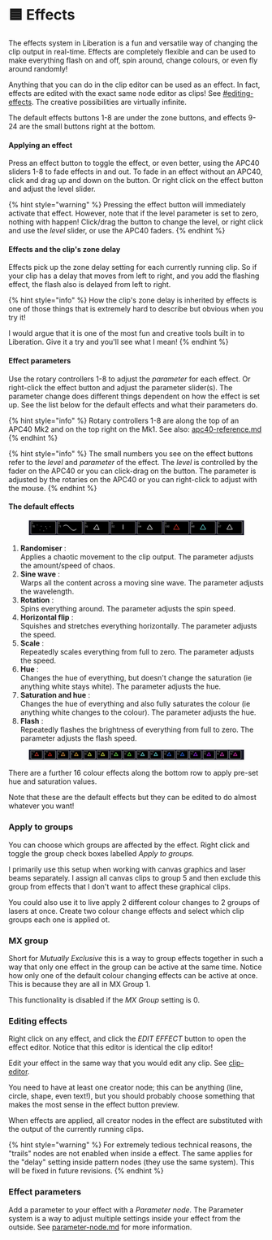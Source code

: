 # 🟦 Effects

The effects system in Liberation is a fun and versatile way of changing the clip output in real-time. Effects are completely flexible and can be used to make everything flash on and off, spin around,  change colours, or even fly around randomly!&#x20;

Anything that you can do in the clip editor can be used as an effect. In fact, effects are edited with the exact same node editor as clips! See [#editing-effects](effects.md#editing-effects "mention"). The creative possibilities are virtually infinite.&#x20;

The default effects buttons 1-8 are under the zone buttons, and effects 9-24 are the small buttons right at the bottom.&#x20;

#### Applying an effect

Press an effect button to toggle the effect, or even better, using the APC40 sliders 1-8 to fade effects in and out. To fade in an effect without an APC40, click and drag up and down on the button. Or right click on the effect button and adjust the level slider.&#x20;

{% hint style="warning" %}
Pressing the effect button will immediately activate that effect. However, note that if the level parameter is set to zero, nothing with happen! Click/drag the button to change the level, or right click and use the _level_ slider, or use the APC40 faders.
{% endhint %}

#### Effects and the clip's zone delay

Effects pick up the zone delay setting for each currently running clip. So if your clip has a delay that moves from left to right, and you add the flashing effect, the flash also is delayed from left to right.&#x20;

{% hint style="info" %}
How the clip's zone delay is inherited by effects is one of those things that is extremely hard to describe but obvious when you try it!

I would argue that it is one of the most fun and creative tools built in to Liberation. Give it a try and you'll see what I mean!&#x20;
{% endhint %}

#### Effect parameters

Use the rotary controllers 1-8 to adjust the _parameter_ for each effect. Or right-click the effect button and adjust the parameter slider(s). The parameter change does different things dependent on how the effect is set up. See the list below for the default effects and what their parameters do.

{% hint style="info" %}
Rotary controllers 1-8 are along the top of an APC40 Mk2 and on the top right on the Mk1. See also: [apc40-reference.md](reference/apc40-reference.md "mention")
{% endhint %}

{% hint style="info" %}
The small numbers you see on the effect buttons refer to the _level_ and _parameter_ of the effect.  The _level_ is controlled by the fader on the APC40 or you can click-drag on the button. The parameter is adjusted by the rotaries on the APC40 or you can right-click to adjust with the mouse.&#x20;
{% endhint %}



#### The default effects

<figure><img src=".gitbook/assets/qs-default-effects.png" alt=""><figcaption></figcaption></figure>

1. **Randomiser** :\
   Applies a chaotic movement to the clip output. The parameter adjusts the amount/speed of chaos.
2. **Sine wave** :\
   Warps all the content across a moving sine wave. The parameter adjusts the wavelength.
3. **Rotation** :\
   Spins everything around. The parameter adjusts the spin speed.
4. **Horizontal flip** :\
   Squishes and stretches everything horizontally. The parameter adjusts the speed.
5. **Scale** :\
   Repeatedly scales everything from full to zero. The parameter adjusts the speed.
6. **Hue** :\
   Changes the hue of everything, but doesn't change the saturation (ie anything white stays white). The parameter adjusts the hue.
7. **Saturation and hue** :\
   Changes the hue of everything and also fully saturates the colour (ie anything white changes to the colour). The parameter adjusts the hue.
8. **Flash** :\
   Repeatedly flashes the brightness of everything from full to zero. The parameter adjusts the flash speed.

<figure><img src=".gitbook/assets/qs-colour-effects.png" alt=""><figcaption></figcaption></figure>

There are a further 16 colour effects along the bottom row to apply pre-set hue and saturation values.

Note that these are the default effects but they can be edited to do almost whatever you want!

### Apply to groups

You can choose which groups are affected by the effect. Right click and toggle the group check boxes labelled _Apply to groups._&#x20;

I primarily use this setup when working with canvas graphics and laser beams separately. I assign all canvas clips to group 5 and then exclude this group from effects that I don't want to affect these graphical clips.&#x20;

You could also use it to live apply 2 different colour changes to 2 groups of lasers at once. Create two colour change effects and select which clip groups each one is applied ot.&#x20;

### MX group

Short for _Mutually Exclusive_ this is a way to group effects together in such a way that only one effect in the group can be active at the same time. Notice how only one of the default colour changing effects can be active at once. This is because they are all in MX Group 1.&#x20;

This functionality is disabled if the _MX Group_ setting is 0.

### Editing effects

Right click on any effect, and click the _EDIT EFFECT_ button to open the effect editor. Notice that this editor is identical the clip editor!&#x20;

Edit your effect in the same way that you would edit any clip. See [clip-editor](clip-editor/ "mention").

You need to have at least one creator node; this can be anything (line, circle, shape, even text!), but you should probably choose something that makes the most sense in the effect button preview.&#x20;

When effects are applied, all creator nodes in the effect are substituted with the output of the currently running clips.&#x20;

{% hint style="warning" %}
For extremely tedious technical reasons, the "trails" nodes are not enabled when inside a effect. The same applies for the "delay" setting inside pattern nodes (they use the same system). This will be fixed in future revisions.&#x20;
{% endhint %}

### Effect parameters

Add a parameter to your effect with a _Parameter node._ The Parameter system is a way to adjust multiple settings inside your effect from the outside. See [parameter-node.md](clip-editor/parameter-node.md "mention") for more information.&#x20;
